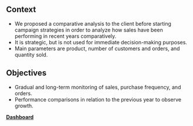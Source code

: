 ## Context
- We proposed a comparative analysis to the client before starting campaign strategies in order to analyze how sales have been performing in recent years comparatively.
- It is strategic, but is not used for immediate decision-making purposes.
- Main parameters are product, number of customers and orders, and quantity sold.

## Objectives
- Gradual and long-term monitoring of sales, purchase frequency, and orders.
- Performance comparisons in relation to the previous year to observe growth.

**[Dashboard](https://github.com/suefn/Dashboards/blob/main/an%C3%A1lises-comparativas/hist%C3%B3rico-vendas/Historial%20de%20Ventas%20Comparativo.pdf)**
